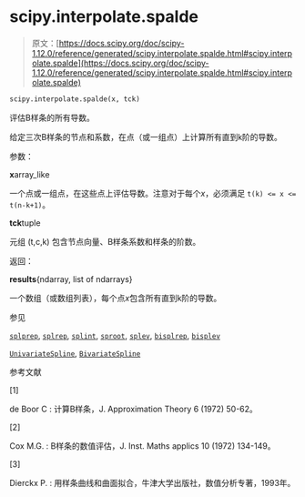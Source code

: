 # scipy.interpolate.spalde

> 原文：[https://docs.scipy.org/doc/scipy-1.12.0/reference/generated/scipy.interpolate.spalde.html#scipy.interpolate.spalde](https://docs.scipy.org/doc/scipy-1.12.0/reference/generated/scipy.interpolate.spalde.html#scipy.interpolate.spalde)

```py
scipy.interpolate.spalde(x, tck)
```

评估B样条的所有导数。

给定三次B样条的节点和系数，在点（或一组点）上计算所有直到k阶的导数。

参数：

**x**array_like

一个点或一组点，在这些点上评估导数。注意对于每个*x*，必须满足 `t(k) <= x <= t(n-k+1)`。

**tck**tuple

元组 (t,c,k) 包含节点向量、B样条系数和样条的阶数。

返回：

**results**{ndarray, list of ndarrays}

一个数组（或数组列表），每个点*x*包含所有直到k阶的导数。

参见

[`splprep`](scipy.interpolate.splprep.html#scipy.interpolate.splprep "scipy.interpolate.splprep"), [`splrep`](scipy.interpolate.splrep.html#scipy.interpolate.splrep "scipy.interpolate.splrep"), [`splint`](scipy.interpolate.splint.html#scipy.interpolate.splint "scipy.interpolate.splint"), [`sproot`](scipy.interpolate.sproot.html#scipy.interpolate.sproot "scipy.interpolate.sproot"), [`splev`](scipy.interpolate.splev.html#scipy.interpolate.splev "scipy.interpolate.splev"), [`bisplrep`](scipy.interpolate.bisplrep.html#scipy.interpolate.bisplrep "scipy.interpolate.bisplrep"), [`bisplev`](scipy.interpolate.bisplev.html#scipy.interpolate.bisplev "scipy.interpolate.bisplev")

[`UnivariateSpline`](scipy.interpolate.UnivariateSpline.html#scipy.interpolate.UnivariateSpline "scipy.interpolate.UnivariateSpline"), [`BivariateSpline`](scipy.interpolate.BivariateSpline.html#scipy.interpolate.BivariateSpline "scipy.interpolate.BivariateSpline")

参考文献

[1]

de Boor C : 计算B样条，J. Approximation Theory 6 (1972) 50-62。

[2]

Cox M.G. : B样条的数值评估，J. Inst. Maths applics 10 (1972) 134-149。

[3]

Dierckx P. : 用样条曲线和曲面拟合，牛津大学出版社，数值分析专著，1993年。
